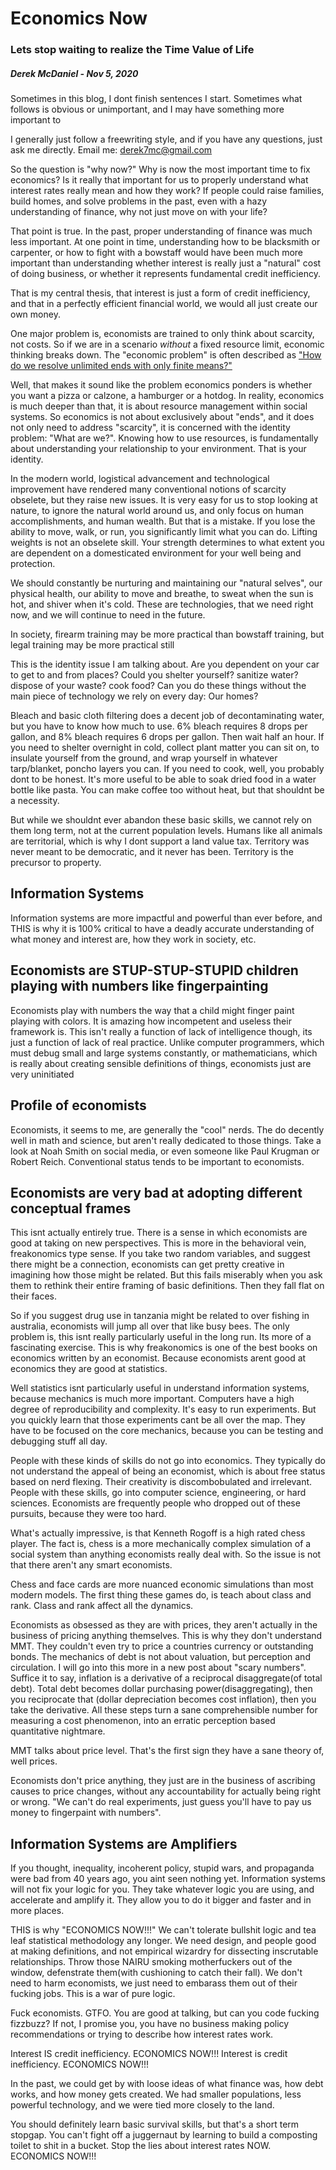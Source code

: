 # Economics Now
### Lets stop waiting to realize the Time Value of Life
##### Derek McDaniel - Nov 5, 2020

Sometimes in this blog, I dont finish sentences I start. Sometimes what follows is obvious or
unimportant, and I may have something more important to

I generally just follow a freewriting style, and if you have any questions, just ask me directly.
Email me: [derek7mc@gmail.com](mailto:derek7mc@gmail.com)

So the question is "why now?" Why is now the most important time to fix economics?  Is it really
that important for us to properly understand what interest rates really mean and how they work?  If
people could raise families, build homes, and solve problems in the past, even with a hazy
understanding of finance, why not just move on with your life?

That point is true.  In the past, proper understanding of finance was much less important.  At one
point in time, understanding how to be blacksmith or carpenter, or how to fight with a bowstaff
would have been much more important than understanding whether interest is really just a "natural"
cost of doing business, or whether it represents fundamental credit inefficiency.

That is my central thesis, that interest is just a form of credit inefficiency, and that in a
perfectly efficient financial world, we would all just create our own money.

One major problem is, economists are trained to only think about scarcity, not costs.  So if we are
in a scenario *without* a fixed resource limit, economic thinking breaks down.  The "economic problem"
is often described as
["How do we resolve unlimited ends with only finite means?"](https://www.youtube.com/watch?v=o6UXRZ2XwgU)

Well, that makes it sound like the problem economics ponders is whether you want a pizza or calzone,
a hamburger or a hotdog.  In reality, economics is much deeper than that, it is about resource
management within social systems.  So economics is not about exclusively about "ends", and it does
not only need to address "scarcity", it is concerned with the identity problem: "What are we?".
Knowing how to use resources, is fundamentally about understanding your relationship to your
environment.  That is your identity.

In the modern world, logistical advancement and technological improvement have rendered many
conventional notions of scarcity obselete, but they raise new issues.  It is very easy for us to
stop looking at nature, to ignore the natural world around us, and only focus on human
accomplishments, and human wealth.  But that is a mistake.  If you lose the ability to move, walk,
or run, you significantly limit what you can do.  Lifting weights is not an obselete skill.  Your
strength determines to what extent you are dependent on a domesticated environment for your well
being and protection.

We should constantly be nurturing and maintaining our "natural selves", our physical health, our
ability to move and breathe, to sweat when the sun is hot, and shiver when it's cold.  These are
technologies, that we need right now, and we will continue to need in the future.

In society, firearm training may be more practical than bowstaff training, but legal
training may be more practical still

This is the identity issue I am talking about.  Are you dependent on your car to get to and from
places?  Could you shelter yourself? sanitize water? dispose of your waste? cook food?  Can you do
these things without the main piece of technology we rely on every day: Our homes?

Bleach and basic cloth filtering does a decent job of decontaminating water, but you have to know
how much to use.  6% bleach requires 8 drops per gallon, and 8% bleach requires 6 drops per gallon.
Then wait half an hour.  If you need to shelter overnight in cold, collect plant matter you can sit
on, to insulate yourself from the ground, and wrap yourself in whatever tarp/blanket, poncho layers
you can.  If you need to cook, well, you probably dont to be honest.  It's more useful to be able to
soak dried food in a water bottle like pasta.  You can make coffee too without heat, but that
shouldnt be a necessity.

But while we shouldnt ever abandon these basic skills, we cannot rely on them long term, not at the
current population levels.  Humans like all animals are territorial, which is why I dont support a
land value tax.  Territory was never meant to be democratic, and it never has been.  Territory is
the precursor to property.

## Information Systems

Information systems are more impactful and powerful than ever before, and THIS is why it is 100%
critical to have a deadly accurate understanding of what money and interest are, how they work in
society, etc.

## Economists are STUP-STUP-STUPID children playing with numbers like fingerpainting

Economists play with numbers the way that a child might finger paint playing with colors.  It is
amazing how incompetent and useless their framework is.  This isn't really a function of lack of
intelligence though, its just a function of lack of real practice.  Unlike computer programmers,
which must debug small and large systems constantly, or mathematicians, which is really about
creating sensible definitions of things, economists just are very uninitiated

## Profile of economists

Economists, it seems to me, are generally the "cool" nerds.  The do decently well in math and
science, but aren't really dedicated to those things.  Take a look at Noah Smith on social media, or
even someone like Paul Krugman or Robert Reich.  Conventional status tends to be important to
economists.

## Economists are very bad at adopting different conceptual frames

This isnt actually entirely true.  There is a sense in which economists are good at taking on new
perspectives.  This is more in the behavioral vein, freakonomics type sense.  If you take two random
variables, and suggest there might be a connection, economists can get pretty creative in imagining
how those might be related.  But this fails miserably when you ask them to rethink their entire
framing of basic definitions.  Then they fall flat on their faces.

So if you suggest drug use in tanzania might be related to over fishing in australia, economists
will jump all over that like busy bees.  The only problem is, this isnt really particularly useful
in the long run.  Its more of a fascinating exercise.  This is why freakonomics is one of the best
books on economics written by an economist.  Because economists arent good at economics they are
good at statistics.

Well statistics isnt particularly useful in understand information systems, because mechanics is much
more important.  Computers have a high degree of reproducibility and complexity.  It's easy to run
experiments.  But you quickly learn that those experiments cant be all over the map.  They have to
be focused on the core mechanics, because you can be testing and debugging stuff all day.

People with these kinds of skills do not go into economics.  They typically do not understand the
appeal of being an economist, which is about free status based on nerd flexing.  Their creativity is
discombobulated and irrelevant.  People with these skills, go into computer science, engineering, or
hard sciences.  Economists are frequently people who dropped out of these pursuits, because they
were too hard.

What's actually impressive, is that Kenneth Rogoff is a high rated chess player.  The fact is, chess
is a more mechanically complex simulation of a social system than anything economists really deal
with.  So the issue is not that there aren't any smart economists.

Chess and face cards are more nuanced economic simulations than most modern models.  The first thing
these games do, is teach about class and rank.  Class and rank affect all the dynamics.

Economists as obsessed as they are with prices, they aren't actually in the business of pricing
anything themselves.  This is why they don't understand MMT.  They couldn't even try to price a
countries currency or outstanding bonds.  The mechanics of debt is not about valuation, but
perception and circulation.  I will go into this more in a new post about "scary numbers".  Suffice
it to say, inflation is a derivative of a reciprocal disaggregate(of total debt).  Total debt
becomes dollar purchasing power(disaggregating), then you reciprocate that (dollar depreciation
becomes cost inflation), then you take the derivative.  All these steps turn a sane comprehensible
number for measuring a cost phenomenon, into an erratic perception based quantitative nightmare.

MMT talks about price level.  That's the first sign they have a sane theory of, well prices.

Economists don't price anything, they just are in the business of ascribing causes to price changes,
without any accountability for actually being right or wrong. "We can't do real experiments, just
guess you'll have to pay us money to fingerpaint with numbers".

## Information Systems are Amplifiers

If you thought, inequality, incoherent policy, stupid wars, and propaganda were bad from 40 years
ago, you aint seen nothing yet.  Information systems will not fix your logic for you.  They take
whatever logic you are using, and accelerate and amplify it.  They allow you to do it bigger and
faster and in more places.

THIS is why "ECONOMICS NOW!!!"  We can't tolerate bullshit logic and tea leaf statistical
methodology any longer.  We need design, and people good at making definitions, and not empirical
wizardry for dissecting inscrutable relationships.  Throw those NAIRU smoking motherfuckers out of
the window, defenstrate them(with cushioning to catch their fall).  We don't need to harm
economists, we just need to embarass them out of their fucking jobs.  This is a war of pure logic.

Fuck economists. GTFO.  You are good at talking, but can you code fucking fizzbuzz?  If not, I
promise you, you have no business making policy recommendations or trying to describe how interest
rates work.

Interest IS credit inefficiency.  ECONOMICS NOW!!! Interest is credit inefficiency. ECONOMICS NOW!!!

In the past, we could get by with loose ideas of what finance was, how debt works, and how money
gets created.  We had smaller populations, less powerful technology, and we were tied more closely
to the land.

You should definitely learn basic survival skills, but that's a short term stopgap.  You can't
fight off a juggernaut by learning to build a composting toilet to shit in a bucket.  Stop the lies
about interest rates NOW. ECONOMICS NOW!!!



